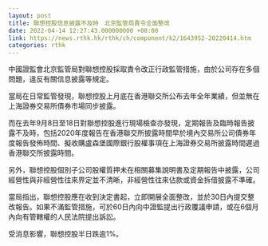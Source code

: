 ```yaml
---
layout: post
title: 聯想控股信息披露不及時　北京監管局責令全面整改
date: 2022-04-14 12:27:43.000000000 +08:00
link: https://news.rthk.hk/rthk/ch/component/k2/1643952-20220414.htm
categories: rthk
---
```


中國證監會北京監管局對聯想控股採取責令改正行政監管措施，由於公司存在多個問題，違反有關信息披露等規定。

當局在日常監管發現，聯想控股上月底在香港聯交所公布去年全年業績，但並無在上海證券交易所債券市場同步披露。

而在去年9月8日至18日對聯想控股進行現場檢查亦發現，定期報告及臨時報告披露不及時，包括2020年度報告在香港聯交所披露時間早於境內交易所公司債券年度報告發佈時間、擬收購盧森堡國際銀行股權事項在上海證券交易所披露時間遲過香港聯交所披露時間。

另外，聯想控股個別子公司股權質押未在相關募集說明書及定期報告中披露，公司經營性與非經營性往來界定並不清晰，非經營性往來佔款或資金拆借披露不準確。

當局指出，聯想控股應在收到決定書起，立即開展全面整改，並於30日內提交整改報告。如果不滿監管措施，可於60日內向中證監提出行政覆議申請，或在6個月內向有管轄權的人民法院提出訴訟。

受消息影響，聯想控股半日跌逾1%。
